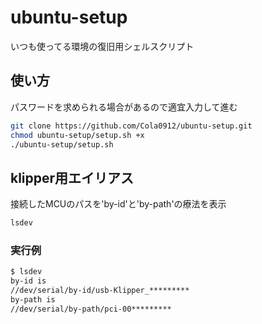 # ubuntu-setup

いつも使ってる環境の復旧用シェルスクリプト

## 使い方

パスワードを求められる場合があるので適宜入力して進む

```bash
git clone https://github.com/Cola0912/ubuntu-setup.git
chmod ubuntu-setup/setup.sh +x
./ubuntu-setup/setup.sh
```

## klipper用エイリアス

接続したMCUのパスを'by-id'と'by-path'の療法を表示

```bash
lsdev
```

### 実行例

```bash
$ lsdev
by-id is
//dev/serial/by-id/usb-Klipper_*********
by-path is
//dev/serial/by-path/pci-00*********
```
